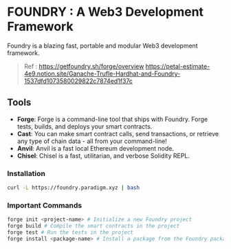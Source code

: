 # FOUNDRY : A Web3 Development Framework

Foundry is a blazing fast, portable and modular Web3 development framework.

> Ref : https://getfoundry.sh/forge/overview
> https://petal-estimate-4e9.notion.site/Ganache-Trufle-Hardhat-and-Foundry-1537dfd1073580029822c7874ed1f37c

## Tools

- **Forge**: Forge is a command-line tool that ships with Foundry. Forge tests, builds, and deploys your smart contracts.
- **Cast**: You can make smart contract calls, send transactions, or retrieve any type of chain data - all from your command-line!
- **Anvil**: Anvil is a fast local Ethereum development node.
- **Chisel**: Chisel is a fast, utilitarian, and verbose Solidity REPL.


### Installation

```bash
curl -L https://foundry.paradigm.xyz | bash
```

### Important Commands

```bash
forge init <project-name> # Initialize a new Foundry project
forge build # Compile the smart contracts in the project
forge test # Run the tests in the project
forge install <package-name> # Install a package from the Foundry package registry

```

